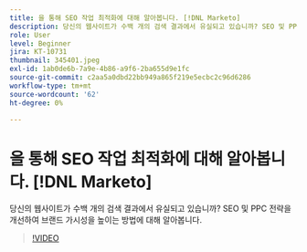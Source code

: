 ```yaml
---
title: 을 통해 SEO 작업 최적화에 대해 알아봅니다. [!DNL Marketo]
description: 당신의 웹사이트가 수백 개의 검색 결과에서 유실되고 있습니까? SEO 및 PPC 전략을 개선하여 브랜드 가시성을 높이는 방법에 대해 알아봅니다.
role: User
level: Beginner
jira: KT-10731
thumbnail: 345401.jpeg
exl-id: 1ab0de6b-7a9e-4b86-a9f6-2ba655d9e1fc
source-git-commit: c2aa5a0dbd22bb949a865f219e5ecbc2c96d6286
workflow-type: tm+mt
source-wordcount: '62'
ht-degree: 0%

---
```


# 을 통해 SEO 작업 최적화에 대해 알아봅니다. [!DNL Marketo]

당신의 웹사이트가 수백 개의 검색 결과에서 유실되고 있습니까? SEO 및 PPC 전략을 개선하여 브랜드 가시성을 높이는 방법에 대해 알아봅니다.

>[!VIDEO](https://video.tv.adobe.com/v/345401/?quality=12&learn=on)
